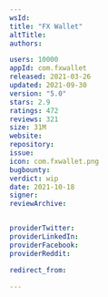 ```yaml
---
wsId: 
title: "FX Wallet"
altTitle: 
authors:

users: 10000
appId: com.fxwallet
released: 2021-03-26
updated: 2021-09-30
version: "5.0"
stars: 2.9
ratings: 472
reviews: 321
size: 31M
website: 
repository: 
issue: 
icon: com.fxwallet.png
bugbounty: 
verdict: wip
date: 2021-10-18
signer: 
reviewArchive:


providerTwitter: 
providerLinkedIn: 
providerFacebook: 
providerReddit: 

redirect_from:

---
```



